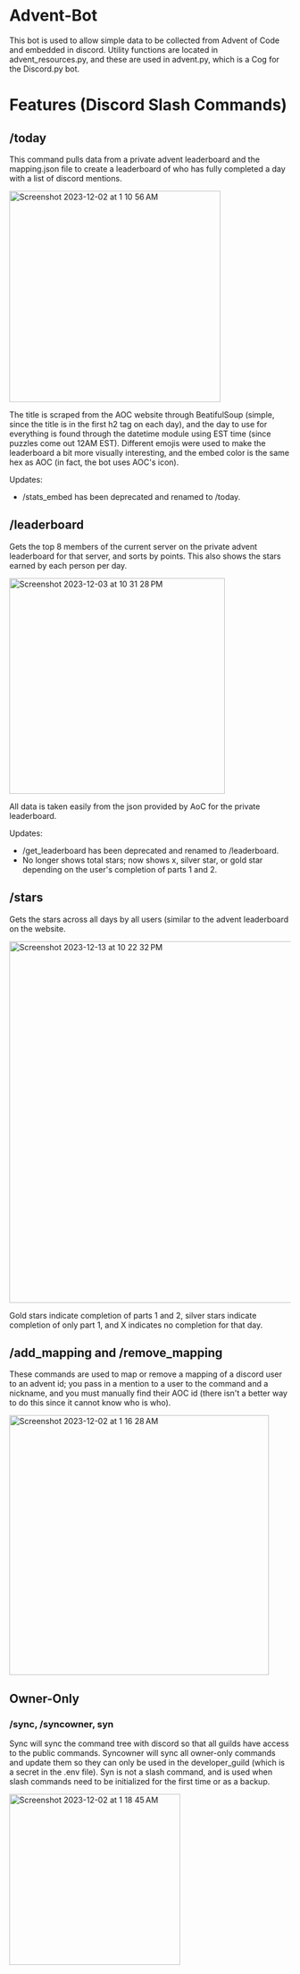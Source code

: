 # Advent-Bot
This bot is used to allow simple data to be collected from Advent of Code and embedded in discord. Utility functions are located in advent_resources.py, and these are used in advent.py, which is a Cog for the Discord.py bot.
# Features (Discord Slash Commands)
## /today
This command pulls data from a private advent leaderboard and the mapping.json file to create a leaderboard of who has fully completed a day with a list of discord mentions.

<img width="378" alt="Screenshot 2023-12-02 at 1 10 56 AM" src="https://github.com/YKawesome/Advent-Bot/assets/72176181/13f9e690-a0e7-409f-b9a9-42736b1add98">

The title is scraped from the AOC website through BeatifulSoup (simple, since the title is in the first h2 tag on each day), and the day to use for everything is found through the datetime module using EST time (since puzzles come out 12AM EST).
Different emojis were used to make the leaderboard a bit more visually interesting, and the embed color is the same hex as AOC (in fact, the bot uses AOC's icon).

Updates:
- /stats_embed has been deprecated and renamed to /today.

## /leaderboard
Gets the top 8 members of the current server on the private advent leaderboard for that server, and sorts by points. This also shows the stars earned by each person per day.

<img width="386" alt="Screenshot 2023-12-03 at 10 31 28 PM" src="https://github.com/YKawesome/Advent-Bot/assets/72176181/e9ad8264-029b-437b-bcde-d1ae5d5e3435">

All data is taken easily from the json provided by AoC for the private leaderboard.

Updates:
- /get_leaderboard has been deprecated and renamed to /leaderboard.
- No longer shows total stars; now shows x, silver star, or gold star depending on the user's completion of parts 1 and 2.

## /stars
Gets the stars across all days by all users (similar to the advent leaderboard on the website.

<img width="647" alt="Screenshot 2023-12-13 at 10 22 32 PM" src="https://github.com/YKawesome/Advent-Bot/assets/72176181/92691899-1c66-4f6a-9734-8d45962c8fd9">

Gold stars indicate completion of parts 1 and 2, silver stars indicate completion of only part 1, and X indicates no completion for that day.

## /add_mapping and /remove_mapping
These commands are used to map or remove a mapping of a discord user to an advent id; you pass in a mention to a user to the command and a nickname, and you must manually find their AOC id (there isn't a better way to do this since it cannot know who is who).

<img width="465" alt="Screenshot 2023-12-02 at 1 16 28 AM" src="https://github.com/YKawesome/Advent-Bot/assets/72176181/0b0128e9-1167-4f8a-8624-5d1f02b29960">

## Owner-Only
### /sync, /syncowner, syn
Sync will sync the command tree with discord so that all guilds have access to the public commands.
Syncowner will sync all owner-only commands and update them so they can only be used in the developer_guild (which is a secret in the .env file).
Syn is not a slash command, and is used when slash commands need to be initialized for the first time or as a backup.

<img width="306" alt="Screenshot 2023-12-02 at 1 18 45 AM" src="https://github.com/YKawesome/Advent-Bot/assets/72176181/df653050-43e4-4a12-b414-010b36c22717">
